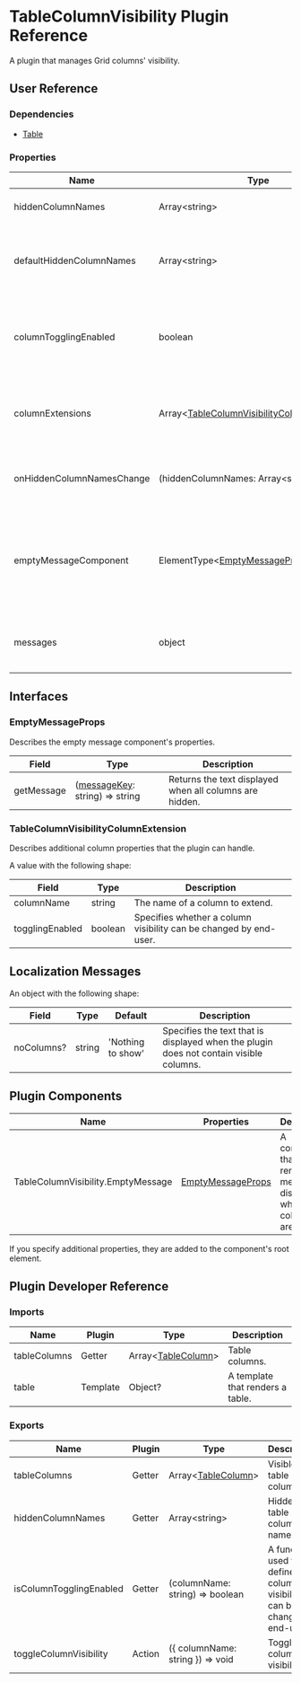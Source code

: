# TableColumnVisibility Plugin Reference

A plugin that manages Grid columns' visibility.

## User Reference

### Dependencies

- [Table](table.md)

### Properties

Name | Type | Default | Description
-----|------|---------|------------
hiddenColumnNames | Array&lt;string&gt; | | Hidden column names.
defaultHiddenColumnNames | Array&lt;string&gt; | [] | Names of initially hidden columns in uncontrolled mode.
columnTogglingEnabled | boolean | true | Specifies whether a column visibility can be changed by end-user.
columnExtensions | Array&lt;[TableColumnVisibilityColumnExtension](#tablecolumnvisibilitycolumnextension)&gt; | | Additional column properties that the plugin can handle.
onHiddenColumnNamesChange | (hiddenColumnNames: Array&lt;string&gt;) => void | | Handles hidden columns adding or removing.
emptyMessageComponent | ElementType&lt;[EmptyMessageProps](#emptymessageprops)&gt; | | A component that renders a message that is displayed when all columns are hidden.
messages | object | | An object that specifies [localization messages](#localization-messages).

## Interfaces

### EmptyMessageProps

Describes the empty message component's properties.

Field | Type | Description
------|------|------------
getMessage | ([messageKey](#localization-messages): string) => string | Returns the text displayed when all columns are hidden.

### TableColumnVisibilityColumnExtension

Describes additional column properties that the plugin can handle.

A value with the following shape:

Field | Type | Description
------|------|------------
columnName | string | The name of a column to extend.
togglingEnabled | boolean | Specifies whether a column visibility can be changed by end-user.

## Localization Messages

An object with the following shape:

Field | Type | Default | Description
------|------|---------|------------
noColumns? | string | 'Nothing to show' | Specifies the text that is displayed when the plugin does not contain visible columns.

## Plugin Components

Name | Properties | Description
-----|------------|------------
TableColumnVisibility.EmptyMessage | [EmptyMessageProps](#emptymessageprops) | A component that renders a message displayed when all columns are hidden.

If you specify additional properties, they are added to the component's root element.

## Plugin Developer Reference

### Imports

Name | Plugin | Type | Description
-----|--------|------|------------
tableColumns | Getter | Array&lt;[TableColumn](table.md#tablecolumn)&gt; | Table columns.
table | Template | Object? | A template that renders a table.

### Exports

Name | Plugin | Type | Description
-----|--------|------|------------
tableColumns | Getter | Array&lt;[TableColumn](table.md#tablecolumn)&gt; | Visible table columns.
hiddenColumnNames | Getter | Array&lt;string&gt; | Hidden table column names.
isColumnTogglingEnabled | Getter | (columnName: string) => boolean | A function used to define if a column visibility can be changed by end-user.
toggleColumnVisibility | Action | ({ columnName: string }) => void | Toggles a column's visibility.
